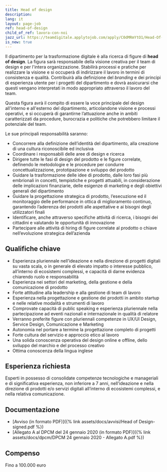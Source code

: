 ```yaml
---
title: Head of design
description:
lang: it
layout: page-job
ref: head-of-design
child_of_ref: lavora-con-noi
jazz_url: https://teamdigitale.applytojob.com/apply/C0dMRmYtO1/Head-Of-Design.html
is_new: true
---
```


Il dipartimento per la trasformazione digitale è alla ricerca di figure di **head of design**. La figura sarà responsabile della visione creativa per il team di design e per l'intera organizzazione. Stabilirà processi e pratiche per realizzare la visione e si occuperà di indirizzare il lavoro in termini di consistenza e qualità. Contribuirà alla definizione del *branding* e dei principi di esperienza utente per i progetti del dipartimento e dovrà assicurarsi che questi vengano interpretati in modo appropriato attraverso il lavoro del team.

Questa figura avrà il compito di essere la voce principale del design all'interno e all'esterno del dipartimento, articolandone visione e processi operativi, e si occuperà di garantirne l’attuazione anche in ambiti caratterizzati da procedure, burocrazia e politiche che potrebbero limitare il potenziale del team.

Le sue principali responsabilità saranno:

-   Concorrere alla definizione dell’identità del dipartimento, alla creazione di una cultura riconoscibile ed inclusiva
-   Coordinare i responsabili delle aree di design e ricerca
-   Dirigere tutte le fasi di design del prodotto e le figure correlate, definendo le metodologie e le procedure per condurre concettualizzazione, prototipazione e sviluppo del prodotto
-   Guidare la trasformazione delle idee di prodotto, dalle loro fasi più embrionali in concetti, tempistiche e progetti attuabili, in considerazione delle implicazioni finanziarie, delle esigenze di marketing e degli obiettivi generali del dipartimento
-   Guidare la progettazione strategica di prodotto, l’esecuzione ed il monitoraggio delle performance in ottica di miglioramento continuo, garantendo l’aderenza dei prodotti alle aspettative e ai bisogni degli utilizzatori finali
-   Identificare, anche attraverso specifiche attività di ricerca, i bisogni dei cittadini e valutando le opportunità di innovazione
-   Partecipare alle attività di hiring di figure correlate al prodotto o chiave nell’evoluzione strategica dell’azienda

## Qualifiche chiave

-   Esperienza pluriennale nell’ideazione e nella direzione di progetti digitali su vasta scala, o in generale di elevato impatto o interesse pubblico, all’interno di ecosistemi complessi, e capacità di darne evidenza chiarendo ruolo e responsabilità
-   Esperienza nei settori del marketing, della gestione e della comunicazione di prodotto
-   Forte attitudine alla leadership e alla gestione di team di lavoro
-   Esperienza nella progettazione e gestione dei prodotti in ambito startup e nelle relative modalità e strumenti di lavoro
-   Comprovate capacità di public speaking e esperienza pluriennale nella partecipazione ad eventi nazionali e internazionale in qualità di relatore
-   Verranno preferite figure con pluriennali competenze in UX/UI Design, Service Design, Comunicazione e Marketing
-   Autonomia nel portare a termine la progettazione completo di progetti
-   Forte cultura del servizio e approccio etico al lavoro
-   Una solida conoscenza operativa del design online e offline, dello sviluppo del marchio e del processo creativo
-   Ottima conoscenza della lingua inglese

## Esperienza richiesta

Esperti in possesso di consolidate competenze tecnologiche e manageriali e di significativa
esperienza, non inferiore a 7 anni, nell’ideazione e nella direzione di prodotti e/o servizi
digitali all’interno di ecosistemi complessi, e nella relativa comunicazione.

## Documentazione

- [Avviso (in formato PDF)]({% link assets/docs/avvisi/Head of Design-signed.pdf %})
- [Allegato A al DPCM del 24 gennaio 2020 (in formato PDF)]({% link assets/docs/dpcm/DPCM 24 gennaio 2020 - Allegato A.pdf %})

## Compenso

Fino a 100.000 euro
